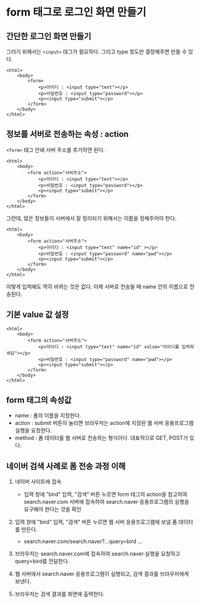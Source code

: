 # form 태그로 로그인 화면 만들기

## 간단한 로그인 화면 만들기

그러기 위해서는 `<input>` 태그가 필요하다. 그리고 type 정도만 결정해주면 만들 수 있다.

```
<html>
    <body>
        <form>
            <p>아이디 : <input type="text"></p>
            <p>비밀번호 : <input type="password"></p>
            <p><input type="submit"></p>
        </form>
    </body>
</html>
```
        
## 정보를 서버로 전송하는 속성 : action
`<form>` 태그 안에 서버 주소를 추가하면 된다.

```
<html>
    <body>
        <form action="서버주소">
            <p>아이디 : <input type="text"></p>
            <p>비밀번호 : <input type="password"></p>
            <p><input type="submit"></p>
        </form>
    </body>
</html>
```
        
그런데, 많은 정보들이 서버에서 잘 정리되기 위해서는 이름을 정해주어야 한다.

```
<html>
    <body>
        <form action="서버주소">
            <p>아이디 : <input type="text" name="id" ></p>
            <p>비밀번호 : <input type="password" name="pwd"></p>
            <p><input type="submit"></p>
        </form>
    </body>
</html>
```

이렇게 입력해도 딱히 바뀌는 것은 없다. 이제 서버로 전송될 때 name 안의 이름으로 전송된다.

## 기본 value 값 설정

```
<html>
    <body>
        <form action="서버주소">
            <p>아이디 : <input type="text" name="id" value="아이디를 입력하세요"></p>
            <p>비밀번호 : <input type="password" name="pwd"></p>
            <p><input type="submit"></p>
        </form>
    </body>
</html>
```

## form 태그의 속성값

- name : 폼의 이름을 지정한다.
- action : submit 버튼이 눌리면 브라우저는 action에 지정된 웹 서버 응용프로그램 실행을 요청한다.
- method : 폼 데이터를 웹 서버로 전송하는 형식이다. 대표적으로 GET, POST가 있다.

## 네이버 검색 사례로 폼 전송 과정 이해

1. 네이버 사이트에 접속
    - 입력 창에 "bird" 입력, "검색" 버튼 누르면 form 태그의 action을 참고하여 search.naver.com 서버에 접속하여 search.naver 응용프로그램의 실행을 요구해야 한다는 것을 확인

2. 입력 창에 "bird" 입력, "검색" 버튼 누르면 웹 서버 응용프로그램에 보낼 폼 데이터를 만든다.
    - search.naver.com/search.naver?...query=bird ...

3. 브라우저는 search.naver.com에 접속하여 search.naver 실행을 요청하고 query=bird를 전달한다.

4. 웹 서버에서 search.naver 응용프로그램이 실행되고, 검색 결과를 브라우저에게 보낸다.

5. 브라우저는 검색 결과를 화면에 출력한다.
